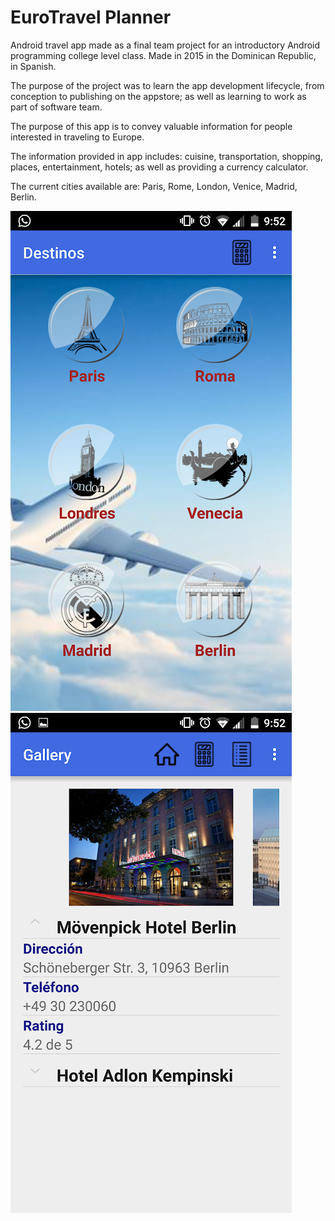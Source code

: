 # EuroTravel Planner

Android travel app made as a final team project for an introductory Android programming college level class. Made in 2015 in the Dominican Republic, in Spanish.

The purpose of the project was to learn the app development lifecycle, from conception to publishing on the appstore; as well as learning to work as part of software team.

The purpose of this app is to convey valuable information for people interested in traveling to Europe. 

The information provided in app includes: cuisine, transportation, shopping, places, entertainment, hotels; as well as providing a currency calculator. 

The current cities available are: Paris, Rome, London, Venice, Madrid, Berlin.

![Home Screen](screens_example/1.png)
![Hotel info](screens_example/3.png)
